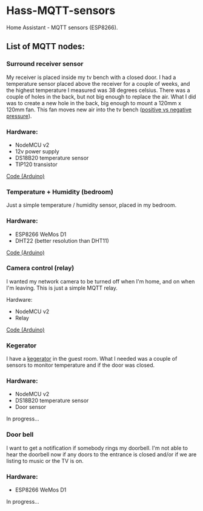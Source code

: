 # Hass-MQTT-sensors
Home Assistant - MQTT sensors (ESP8266).

## List of MQTT nodes:

### Surround receiver sensor
My receiver is placed inside my tv bench with a closed door. I had a temperature sensor placed above the receiver for a couple of weeks, and the highest temperature I measured was 38 degrees celsius. There was a couple of holes in the back, but not big enough to replace the air. What I did was to create a new hole in the back, big enough to mount a 120mm x 120mm fan. This fan moves new air into the tv bench ([positive vs negative pressure](http://www.tomshardware.com/reviews/cooling-air-pressure-heatsink,3058-5.html)).

### Hardware:
- NodeMCU v2
- 12v power supply
- DS18B20 temperature sensor
- TIP120 transistor

[Code (Arduino)](https://github.com/LaStrada/MQTT-sensors/tree/master/fan_control)

### Temperature + Humidity (bedroom)
Just a simple temperature / humidity sensor, placed in my bedroom.

### Hardware:
- ESP8266 WeMos D1
- DHT22 (better resolution than DHT11)

[Code (Arduino)](https://github.com/LaStrada/MQTT-sensors/tree/master/temp_sensor_bedroom)

### Camera control (relay)
I wanted my network camera to be turned off when I'm home, and on when I'm leaving. This is just a simple MQTT relay.

Hardware:
- NodeMCU v2
- Relay

[Code (Arduino)](https://github.com/LaStrada/MQTT-sensors/tree/master/relay)

### Kegerator
I have a [kegerator](https://en.wikipedia.org/wiki/Kegerator) in the guest room. What I needed was a couple of sensors to monitor temperature and if the door was closed.

### Hardware:
- NodeMCU v2
- DS18B20 temperature sensor
- Door sensor

In progress...

### Door bell
I want to get a notification if somebody rings my doorbell. I'm not able to hear the doorbell now if any doors to the entrance is closed and/or if we are listing to music or the TV is on.

### Hardware:
- ESP8266 WeMos D1

In progress...
